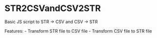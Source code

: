 # STR2CSVandCSV2STR
Basic JS script to STR -> CSV and CSV -> STR

Features:
	- Transform STR file to CSV file
	- Transform CSV file to STR file
	